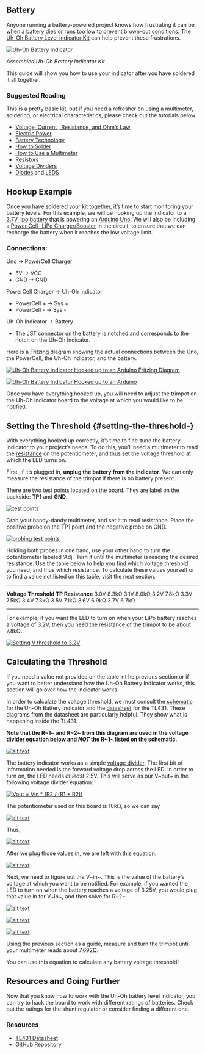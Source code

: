 Battery
-------
 
Anyone running a battery-powered project knows how frustrating it can be when a battery dies or runs too low to prevent brown-out conditions. The [Uh-Oh Battery Level Indicator Kit](https://www.sparkfun.com/products/11087) can help prevent these frustrations.

[![Uh-Oh Battery
Indicator](./Uh-Oh%20Battery%20Level%20Indicator%20Hookup%20Guide%20-%20learn.sparkfun.com_files/11087-03.jpg)](./Uh-Oh%20Battery%20Level%20Indicator%20Hookup%20Guide%20-%20learn.sparkfun.com_files/11087-03.jpg)

*Assembled Uh-Oh Battery Indicator Kit*

This guide will show you how to use your indicator after you have
soldered it all together.

### Suggested Reading

This is a pretty basic kit, but if you need a refresher on using a
multimeter, soldering, or electrical characteristics, please check out
the tutorials below.

-   [Voltage, Current , Resistance, and Ohm’s Law](https://learn.sparkfun.com/tutorials/voltage-current-resistance-and-ohms-law)
-   [Electric Power](https://learn.sparkfun.com/tutorials/electric-power)
-   [Battery Technology](https://learn.sparkfun.com/tutorials/battery-technologies)
-   [How to Solder](https://learn.sparkfun.com/tutorials/how-to-solder---through-hole-soldering)
-   [How to Use a Multimeter](https://learn.sparkfun.com/tutorials/how-to-use-a-multimeter)
-   [Resistors](https://learn.sparkfun.com/tutorials/resistors)
-   [Voltage Dividers](https://learn.sparkfun.com/tutorials/voltage-dividers)
-   [Diodes](https://learn.sparkfun.com/tutorials/diodes) and 
    [LEDS](https://learn.sparkfun.com/tutorials/light-emitting-diodes-leds)



Hookup Example
--------------

Once you have soldered your kit together, it’s time to start monitoring your battery levels. For this example, we will be hooking up the indicator to a [3.7V lipo battery](https://www.sparkfun.com/products/341) that is powering an [Arduino Uno](https://www.sparkfun.com/products/11021). We will also be including a [Power Cell- LiPo Charger/Booster](https://www.sparkfun.com/products/11231) in the circuit, to ensure that we can recharge the battery when it reaches the low voltage limit.

### Connections:

Uno → PowerCell Charger

-   5V → VCC
-   GND → GND

PowerCell Charger → Uh-Oh Indicator

-   PowerCell + → Sys +
-   PowerCell - → Sys -

Uh-Oh Indicator → Battery

-   The JST connector on the battery is notched and corresponds to the
    notch on the Uh-Oh Indicator.

Here is a Fritzing diagram showing the actual connections between the Uno, the PowerCell, the Uh-Oh indicator, and the battery.

[![Uh-Oh Battery Indicator Hooked up to an Arduino Fritzing Diagram](./Uh-Oh%20Battery%20Level%20Indicator%20Hookup%20Guide%20-%20learn.sparkfun.com_files/Uh-Oh_batteryHookUp_bb.jpg)](https://cdn.sparkfun.com/assets/d/5/4/6/0/Uh-Oh_batteryHookUp_bb.jpg)

[![Uh-Oh Battery Indicator Hooked up to an Arduino](./Uh-Oh%20Battery%20Level%20Indicator%20Hookup%20Guide%20-%20learn.sparkfun.com_files/Uh_Oh_Battery_Indicator_Hookup_Guide-01.jpg)](https://cdn.sparkfun.com/assets/learn_tutorials/2/0/4/Uh_Oh_Battery_Indicator_Hookup_Guide-01.jpg)

Once you have everything hooked up, you will need to adjust the trimpot
on the Uh-Oh indicator board to the voltage at which you would like to
be notified.


Setting the Threshold {#setting-the-threshold-}
---------------------

With everything hooked up correctly, it’s time to fine-tune the battery
indicator to your project’s needs. To do this, you’ll need a multimeter
to read the [resistance](https://learn.sparkfun.com/tutorials/how-to-use-a-multimeter/measuring-resistance) on the potentiometer, and thus set the voltage threshold at which the LED turns on.

First, if it’s plugged in, **unplug the battery from the indicator**. We
can only measure the resistance of the trimpot if there is no battery
present.

There are two test points located on the board. They are label on the
backside: **TP1** and **GND**.

[![test points](./Uh-Oh%20Battery%20Level%20Indicator%20Hookup%20Guide%20-%20learn.sparkfun.com_files/Uh_Oh_Battery_Indicator_Hookup_Guide-02.jpg)](https://cdn.sparkfun.com/assets/learn_tutorials/2/0/4/Uh_Oh_Battery_Indicator_Hookup_Guide-02.jpg)

Grab your handy-dandy multimeter, and set it to read resistance. Place
the positive probe on the TP1 point and the negative probe on GND.

[![probing test points](./Uh-Oh%20Battery%20Level%20Indicator%20Hookup%20Guide%20-%20learn.sparkfun.com_files/Uh_Oh_Battery_Indicator_Hookup_Guide-06.jpg)](https://cdn.sparkfun.com/assets/learn_tutorials/2/0/4/Uh_Oh_Battery_Indicator_Hookup_Guide-06.jpg)

Holding both probes in one hand, use your other hand to turn the potentiometer labeled ‘Adj.’ Turn it until the multimeter is reading the
desired resistance. Use the table below to help you find which voltage
threshold you need, and thus which resistance. To calculate these values
yourself or to find a value not listed on this table, visit the next
section.

  ----------------------- -------------------
  **Voltage Threshold**   **TP Resistance**
  3.0V                    8.3kΩ
  3.1V                    8.0kΩ
  3.2V                    7.8kΩ
  3.3V                    7.5kΩ
  3.4V                    7.3kΩ
  3.5V                    7.1kΩ
  3.6V                    6.9kΩ
  3.7V                    6.7kΩ
  ----------------------- -------------------

For example, if you want the LED to turn on when your LiPo battery
reaches a voltage of 3.2V, then you need the resistance of the trimpot
to be about 7.8kΩ.

[![Setting V threshold to
3.2V](./Uh-Oh%20Battery%20Level%20Indicator%20Hookup%20Guide%20-%20learn.sparkfun.com_files/Uh_Oh_Battery_Indicator_Hookup_Guide-04.jpg)](https://cdn.sparkfun.com/assets/learn_tutorials/2/0/4/Uh_Oh_Battery_Indicator_Hookup_Guide-04.jpg)


Calculating the Threshold
-------------------------

If you need a value not provided on the table int he previous section or
if you want to better understand how the Uh-Oh Battery Indicator works,
this section will go over how the indicator works.

In order to calculate the voltage threshold, we must consult the [schematic](http://cdn.sparkfun.com/datasheets/Kits/UhOh-v11_corrected.pdf) for the Uh-Oh Battery Indicator and the [datasheet](http://cdn.sparkfun.com/datasheets/Kits/TL431-D.pdf) for the TL431. These diagrams from the datasheet are particularly helpful. They show what is happening inside the TL431.

**Note that the R~1~ and R~2~ from this diagram are used in the voltage
divider equation below and *NOT* the R~1~ listed on the schematic.**

[![alt
text](./Uh-Oh%20Battery%20Level%20Indicator%20Hookup%20Guide%20-%20learn.sparkfun.com_files/datasheet.jpg)](https://cdn.sparkfun.com/assets/learn_tutorials/2/0/4/datasheet.jpg)

The battery indicator works as a simple [voltage divider](https://learn.sparkfun.com/tutorials/voltage-dividers). The first bit of information needed is the forward voltage drop across the LED. In order to turn on, the LED needs *at least* 2.5V. This will serve as our V~out~ in the following voltage divider equation:

[![Vout = Vin \* (R2 / (R1 + R2))](./Uh-Oh%20Battery%20Level%20Indicator%20Hookup%20Guide%20-%20learn.sparkfun.com_files/CodeCogsEqn.gif)](./Uh-Oh%20Battery%20Level%20Indicator%20Hookup%20Guide%20-%20learn.sparkfun.com_files/CodeCogsEqn.gif)

The potentiometer used on this board is 10kΩ, so we can say

[![alt text](./Uh-Oh%20Battery%20Level%20Indicator%20Hookup%20Guide%20-%20learn.sparkfun.com_files/CodeCogsEqn_2_.gif)](./Uh-Oh%20Battery%20Level%20Indicator%20Hookup%20Guide%20-%20learn.sparkfun.com_files/CodeCogsEqn_2_.gif)

Thus,

[![alt
text](./Uh-Oh%20Battery%20Level%20Indicator%20Hookup%20Guide%20-%20learn.sparkfun.com_files/res.gif)](./Uh-Oh%20Battery%20Level%20Indicator%20Hookup%20Guide%20-%20learn.sparkfun.com_files/res.gif)

After we plug those values in, we are left with this equation:

[![alt
text](./Uh-Oh%20Battery%20Level%20Indicator%20Hookup%20Guide%20-%20learn.sparkfun.com_files/2.gif)](./Uh-Oh%20Battery%20Level%20Indicator%20Hookup%20Guide%20-%20learn.sparkfun.com_files/2.gif)

Next, we need to figure out the V~in~. This is the value of the
battery’s voltage at which you want to be notified. For example, if you
wanted the LED to turn on when the battery reaches a voltage of 3.25V,
you would plug that value in for V~in~, and then solve for R~2~.

[![alt
text](./Uh-Oh%20Battery%20Level%20Indicator%20Hookup%20Guide%20-%20learn.sparkfun.com_files/3.gif)](./Uh-Oh%20Battery%20Level%20Indicator%20Hookup%20Guide%20-%20learn.sparkfun.com_files/3.gif)

[![alt
text](./Uh-Oh%20Battery%20Level%20Indicator%20Hookup%20Guide%20-%20learn.sparkfun.com_files/4.gif)](./Uh-Oh%20Battery%20Level%20Indicator%20Hookup%20Guide%20-%20learn.sparkfun.com_files/4.gif)

[![alt
text](./Uh-Oh%20Battery%20Level%20Indicator%20Hookup%20Guide%20-%20learn.sparkfun.com_files/5.gif)](./Uh-Oh%20Battery%20Level%20Indicator%20Hookup%20Guide%20-%20learn.sparkfun.com_files/5.gif)

Using the previous section as a guide, measure and turn the trimpot
until your multimeter reads about 7,692Ω.

You can use this equation to calculate any battery voltage threshold!

Resources and Going Further
---------------------------

Now that you know how to work with the Uh-Oh battery level indicator,
you can try to hack the board to work with different ratings of
batteries. Check out the ratings for the shunt regulator or consider
finding a different one.

### Resources

-   [TL431
    Datasheet](https://cdn.sparkfun.com/datasheets/Kits/TL431-D.pdf)
-   [GitHub
    Repository](https://github.com/sparkfun/Uh-Oh_Battery_Indicator)


